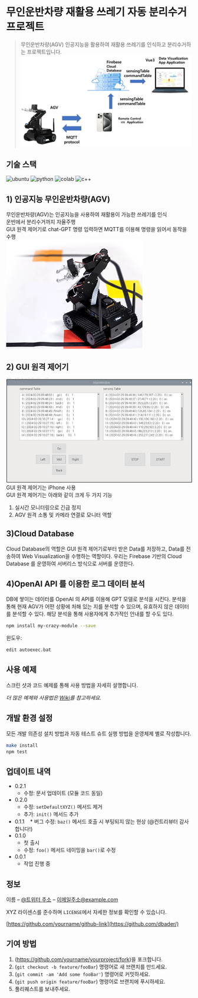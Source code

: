 # 무인운반차량 재활용 쓰레기 자동 분리수거 프로젝트
> 무인운반차량(AGV) 인공지능을 활용하여 재활용 쓰레기를 인식하고 분리수거하는 프로젝트입니다.      
![plan](./forreadme/afterplan.png)

## 기술 스택
![ubuntu](https://img.shields.io/badge/Ubuntu-E95420?style=for-the-badge&logo=ubuntu&logoColor=white)
![python](https://img.shields.io/badge/Python-3776AB?style=for-the-badge&logo=python&logoColor=white)
![colab](https://img.shields.io/badge/Colab-F9AB00?style=for-the-badge&logo=googlecolab&color=525252)
![c++](https://img.shields.io/badge/C%2B%2B-00599C?style=for-the-badge&logo=c%2B%2B&logoColor=white)
## 1) 인공지능 무인운반차량(AGV)
무인운반차량(AGV)는 인공지능을 사용하여 재활용이 가능한 쓰레기를 인식   
운반에서 분리수거까지 자율주행   
GUI 원격 제어기로 chat-GPT 명령 입력하면 MQTT를 이용해 명령을 읽어서 동작을 수행   
![agv사진](./forreadme/AGV.png)  
## 2) GUI 원격 제어기
![img](./forreadme/examplegui.jpeg)   
GUI 원격 제어기는 iPhone 사용   
GUI 원격 제어기는 아래와 같이 크게 두 가지 기능
1. 실시간 모니터링으로 긴급 정지
2. AGV 원격 소통 및 카메라 연결로 모니터 역할
## 3)Cloud Database
Cloud Database의 역할은 GUI 원격 제어기로부터 받은 Data를 저장하고, Data를 전송하여 Web Visualization을 수행하는 역할이다. 우리는 Firebase 기반의 Cloud Database 를 운영하여 서버리스 방식으로 서버를 운영한다. 
## 4)OpenAI API 를 이용한 로그 데이터 분석
DB에 쌓이는 데이터를 OpenAI 의 API를 이용해 GPT 모델로 분석을 시킨다. 
분석을 통해 현재 AGV가 어떤 상황에 처해 있는 지를 분석할 수 있으며, 유효하지 않은 데이터를 분석할 수 있다. 해당 분석을 통해 사용자에게 추가적인 안내를 할 수도 있다.
```sh
npm install my-crazy-module --save
```

윈도우:

```sh
edit autoexec.bat
```

## 사용 예제

스크린 샷과 코드 예제를 통해 사용 방법을 자세히 설명합니다.

_더 많은 예제와 사용법은 [Wiki][wiki]를 참고하세요._

## 개발 환경 설정

모든 개발 의존성 설치 방법과 자동 테스트 슈트 실행 방법을 운영체제 별로 작성합니다.

```sh
make install
npm test
```

## 업데이트 내역

* 0.2.1
    * 수정: 문서 업데이트 (모듈 코드 동일)
* 0.2.0
    * 수정: `setDefaultXYZ()` 메서드 제거
    * 추가: `init()` 메서드 추가
* 0.1.1
    * 버그 수정: `baz()` 메서드 호출 시 부팅되지 않는 현상 (@컨트리뷰터 감사합니다!)
* 0.1.0
    * 첫 출시
    * 수정: `foo()` 메서드 네이밍을 `bar()`로 수정
* 0.0.1
    * 작업 진행 중

## 정보

이름 – [@트위터 주소](https://twitter.com/dbader_org) – 이메일주소@example.com

XYZ 라이센스를 준수하며 ``LICENSE``에서 자세한 정보를 확인할 수 있습니다.

[https://github.com/yourname/github-link](https://github.com/dbader/)

## 기여 방법

1. (<https://github.com/yourname/yourproject/fork>)을 포크합니다.
2. (`git checkout -b feature/fooBar`) 명령어로 새 브랜치를 만드세요.
3. (`git commit -am 'Add some fooBar'`) 명령어로 커밋하세요.
4. (`git push origin feature/fooBar`) 명령어로 브랜치에 푸시하세요. 
5. 풀리퀘스트를 보내주세요.

<!-- Markdown link & img dfn's -->
[npm-image]: https://img.shields.io/npm/v/datadog-metrics.svg?style=flat-square
[npm-url]: https://npmjs.org/package/datadog-metrics
[npm-downloads]: https://img.shields.io/npm/dm/datadog-metrics.svg?style=flat-square
[travis-image]: https://img.shields.io/travis/dbader/node-datadog-metrics/master.svg?style=flat-square
[travis-url]: https://travis-ci.org/dbader/node-datadog-metrics
[wiki]: https://github.com/yourname/yourproject/wiki
